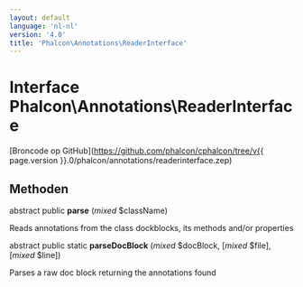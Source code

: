 ```yaml
---
layout: default
language: 'nl-nl'
version: '4.0'
title: 'Phalcon\Annotations\ReaderInterface'
---
```

# Interface **Phalcon\Annotations\ReaderInterface**

[Broncode op GitHub](https://github.com/phalcon/cphalcon/tree/v{{ page.version }}.0/phalcon/annotations/readerinterface.zep)

## Methoden

abstract public **parse** (*mixed* $className)

Reads annotations from the class dockblocks, its methods and/or properties

abstract public static **parseDocBlock** (*mixed* $docBlock, [*mixed* $file], [*mixed* $line])

Parses a raw doc block returning the annotations found